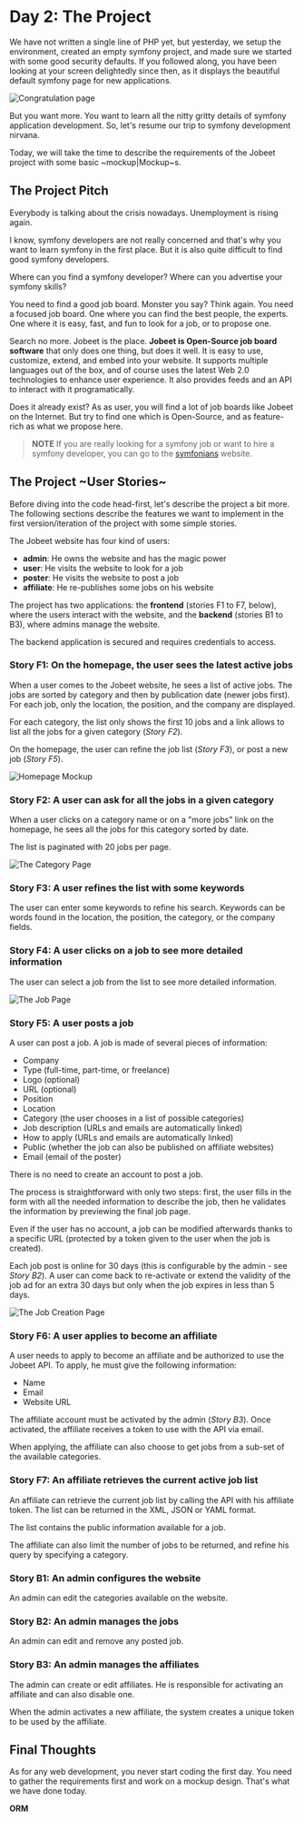 Day 2: The Project
==================

We have not written a single line of PHP yet, but yesterday, we setup the
environment, created an empty symfony project, and made sure we started with
some good security defaults. If you followed along, you have been looking at
your screen delightedly since then, as it displays the beautiful default
symfony page for new applications.

![Congratulation page](http://www.symfony-project.org/images/jobeet/1_4/01/congratulations.png)

But you want more. You want to learn all the nitty gritty details of symfony
application development. So, let's resume our trip to symfony development
nirvana.

Today, we will take the time to describe the requirements of the Jobeet
project with some basic ~mockup|Mockup~s.

The Project Pitch
-----------------

Everybody is talking about the crisis nowadays. Unemployment is rising again.

I know, symfony developers are not really concerned and that's why you want
to learn symfony in the first place. But it is also quite difficult to find
good symfony developers.

Where can you find a symfony developer? Where can you advertise your symfony
skills?

You need to find a good job board. Monster you say? Think again. You need a
focused job board. One where you can find the best people, the experts. One
where it is easy, fast, and fun to look for a job, or to propose one.

Search no more. Jobeet is the place. **Jobeet is Open-Source job board
software** that only does one thing, but does it well. It is easy to use,
customize, extend, and embed into your website. It supports multiple languages
out of the box, and of course uses the latest Web 2.0 technologies to enhance
user experience. It also provides feeds and an API to interact with it
programatically.

Does it already exist? As as user, you will find a lot of job boards like
Jobeet on the Internet. But try to find one which is Open-Source, and as
feature-rich as what we propose here.

>**NOTE**
>If you are really looking for a symfony job or want to hire a symfony
>developer, you can go to the [symfonians](http://symfonians.net/)
>website.

The Project ~User Stories~
--------------------------

Before diving into the code head-first, let's describe the project a bit more.
The following sections describe the features we want to implement in the first
version/iteration of the project with some simple stories.

The Jobeet website has four kind of users:

 * **admin**: He owns the website and has the magic power
 * **user**: He visits the website to look for a job
 * **poster**: He visits the website to post a job
 * **affiliate**: He re-publishes some jobs on his website

The project has two applications: the **frontend** (stories F1 to F7, below),
where the users interact with the website, and the **backend** (stories B1 to
B3), where admins manage the website.

The backend application is secured and requires credentials to access.

### Story F1: On the homepage, the user sees the latest active jobs

When a user comes to the Jobeet website, he sees a list of active jobs.
The jobs are sorted by category and then by publication date (newer jobs
first). For each job, only the location, the position, and the company are
displayed.

For each category, the list only shows the first 10 jobs and a link allows
to list all the jobs for a given category (*Story F2*).

On the homepage, the user can refine the job list (*Story F3*), or post a new
job (*Story F5*).

![Homepage Mockup](http://www.symfony-project.org/images/jobeet/1_4/02/mockup_homepage.png)

### Story F2: A user can ask for all the jobs in a given category

When a user clicks on a category name or on a "more jobs" link on the
homepage, he sees all the jobs for this category sorted by date.

The list is paginated with 20 jobs per page.

![The Category Page](http://www.symfony-project.org/images/jobeet/1_4/02/mockup_category.png)

### Story F3: A user refines the list with some keywords

The user can enter some keywords to refine his search. Keywords can be words
found in the location, the position, the category, or the company fields.

### Story F4: A user clicks on a job to see more detailed information

The user can select a job from the list to see more detailed information.

![The Job Page](http://www.symfony-project.org/images/jobeet/1_4/02/mockup_job.png)

### Story F5: A user posts a job

A user can post a job. A job is made of several pieces of information:

  * Company
  * Type (full-time, part-time, or freelance)
  * Logo (optional)
  * URL (optional)
  * Position
  * Location
  * Category (the user chooses in a list of possible categories)
  * Job description (URLs and emails are automatically linked)
  * How to apply (URLs and emails are automatically linked)
  * Public (whether the job can also be published on affiliate websites)
  * Email (email of the poster)

There is no need to create an account to post a job.

The process is straightforward with only two steps: first, the user fills in
the form with all the needed information to describe the job, then he
validates the information by previewing the final job page.

Even if the user has no account, a job can be modified afterwards thanks to a
specific URL (protected by a token given to the user when the job is created).

Each job post is online for 30 days (this is configurable by the admin - see
*Story B2*). A user can come back to re-activate or extend the validity of the
job ad for an extra 30 days but only when the job expires in less than 5 days.

![The Job Creation Page](http://www.symfony-project.org/images/jobeet/1_4/02/mockup_post.png)

### Story F6: A user applies to become an affiliate

A user needs to apply to become an affiliate and be authorized to use the
Jobeet API. To apply, he must give the following information:

  * Name
  * Email
  * Website URL

The affiliate account must be activated by the admin (*Story B3*). Once
activated, the affiliate receives a token to use with the API via email.

When applying, the affiliate can also choose to get jobs from a sub-set of the
available categories.

### Story F7: An affiliate retrieves the current active job list

An affiliate can retrieve the current job list by calling the API with his
affiliate token. The list can be returned in the XML, JSON or YAML format.

The list contains the public information available for a job.

The affiliate can also limit the number of jobs to be returned, and refine
his query by specifying a category.

### Story B1: An admin configures the website

An admin can edit the categories available on the website.

### Story B2: An admin manages the jobs

An admin can edit and remove any posted job.

### Story B3: An admin manages the affiliates

The admin can create or edit affiliates. He is responsible for activating
an affiliate and can also disable one.

When the admin activates a new affiliate, the system creates a unique token
to be used by the affiliate.

Final Thoughts
--------------

As for any web development, you never start coding the first day. You need
to gather the requirements first and work on a mockup design. That's what we
have done today.

__ORM__